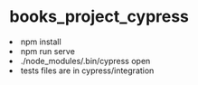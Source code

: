 # books_project_cypress

<li>npm install</li>
<li>npm run serve</li>
<li>./node_modules/.bin/cypress open</li>
<li>tests files are in cypress/integration</li>
